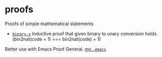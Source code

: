 # proofs
Proofs of simple mathematical statements

- [`binary.v`](binary.v) Inductive proof that given binary to unary conversion holds (bin2nat(code + 1) === bin2nat(code) + 1)

Better use with Emacs Proof General. [my `.emacs`](https://raw.githubusercontent.com/dk14/emacs-init/master/.emacs)
